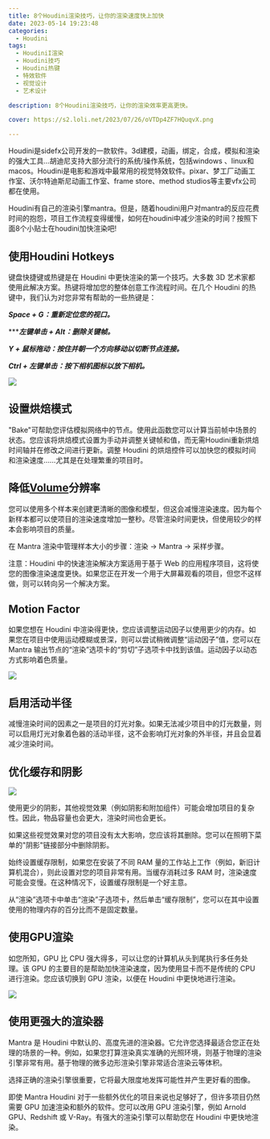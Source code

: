 ```yaml
---
title: 8个Houdini渲染技巧，让你的渲染速度快上加快
date: 2023-05-14 19:23:48
categories:
  - Houdini
tags:
  - HoudiniI渲染
  - Houdini技巧
  - Houdini热键
  - 特效软件
  - 视觉设计
  - 艺术设计

description: 8个Houdini渲染技巧，让你的渲染效率更高更快。

cover: https://s2.loli.net/2023/07/26/oVTDp4ZF7HQuqvX.png

---
```

Houdini是sidefx公司开发的一款软件。3d建模，动画，绑定，合成，模拟和渲染的强大工具…胡迪尼支持大部分流行的系统/操作系统，包括windows 、linux和macos。Houdini是电影和游戏中最常用的视觉特效软件。pixar、梦工厂动画工作室、沃尔特迪斯尼动画工作室、frame store、method studios等主要vfx公司都在使用。

Houdini有自己的渲染引擎mantra。但是，随着houdini用户对mantra的反应花费时间的抱怨，项目工作流程变得缓慢，如何在houdini中减少渲染的时间？按照下面8个小贴士在houdini加快渲染吧!

## 使用Houdini Hotkeys

键盘快捷键或热键是在 Houdini 中更快渲染的第一个技巧。大多数 3D 艺术家都使用此解决方案。热键将增加您的整体创意工作流程时间。在几个 Houdini 的热键中，我们认为对您非常有帮助的一些热键是：

***Space + G：重新定位您的视口。***

******左键单击 + Alt：删除关键帧。***

***Y + 鼠标拖动：按住并朝一个方向移动以切断节点连接。***

***Ctrl + 左键单击：按下相机图标以放下相机。***

![](https://s2.loli.net/2023/07/26/YhvDRNKcAEU8JCt.png)

## 设置烘焙模式

"Bake"可帮助您评估模拟网络中的节点。使用此函数您可以计算当前帧中场景的状态。您应该将烘焙模式设置为手动并调整关键帧和值，而无需Houdini重新烘焙时间轴并在修改之间进行更新。调整 Houdini 的烘焙控件可以加快您的模拟时间和渲染速度……尤其是在处理繁重的项目时。

## 降低[Volume](https://en.wikipedia.org/wiki/Volume)分辨率

您可以使用多个样本来创建更清晰的图像和模型，但这会减慢渲染速度。因为每个新样本都可以使项目的渲染速度增加一整秒。尽管渲染时间更快，但使用较少的样本会影响项目的质量。

在 Mantra 渲染中管理样本大小的步骤：渲染 → Mantra → 采样步骤。

注意：Houdini 中的快速渲染解决方案适用于基于 Web 的应用程序项目，这将使您的图像渲染速度更快。如果您正在开发一个用于大屏幕观看的项目，但您不这样做，则可以转向另一个解决方案。

## Motion Factor

如果您想在 Houdini 中渲染得更快，您应该调整运动因子以使用更少的内存。如果您在项目中使用运动模糊或景深，则可以尝试稍微调整“运动因子”值，您可以在 Mantra 输出节点的“渲染”选项卡的“剪切”子选项卡中找到该值。运动因子以动态方式影响着色质量。

![](https://s2.loli.net/2023/07/26/oVTDp4ZF7HQuqvX.png)

## 启用活动半径

减慢渲染时间的因素之一是项目的灯光对象。如果无法减少项目中的灯光数量，则可以启用灯光对象着色器的活动半径，这不会影响灯光对象的外半径，并且会显着减少渲染时间。

## 优化缓存和阴影

![](https://s2.loli.net/2023/07/26/FHxUdsmvBGqZaK9.png)

使用更少的阴影，其他视觉效果（例如阴影和附加组件）可能会增加项目的复杂性。因此，物品容量也会更大，渲染时间也会更长。

如果这些视觉效果对您的项目没有太大影响，您应该将其删除。您可以在照明下菜单的"阴影"链接部分中删除阴影。

始终设置缓存限制，如果您在安装了不同 RAM 量的工作站上工作（例如，新旧计算机混合），则此设置对您的项目非常有用。当缓存消耗过多 RAM 时，渲染速度可能会变慢。在这种情况下，设置缓存限制是一个好主意。

从“渲染”选项卡中单击“渲染”子选项卡，然后单击“缓存限制”，您可以在其中设置使用的物理内存的百分比而不是固定数量。

## 使用GPU渲染

如您所知，GPU 比 CPU 强大得多，可以让您的计算机从头到尾执行多任务处理。该 GPU 的主要目的是帮助加快渲染速度，因为使用显卡而不是传统的 CPU 进行渲染。您应该切换到 GPU 渲染，以便在 Houdini 中更快地进行渲染。

![](https://s2.loli.net/2023/07/26/R6o4CSPVseBtvl5.png)

## 使用更强大的渲染器

Mantra 是 Houdini 中默认的、高度先进的渲染器。它允许您选择最适合您正在处理的场景的一种。例如，如果您打算渲染真实准确的光照环境，则基于物理的渲染引擎非常有用。基于物理的微多边形渲染引擎非常适合渲染云等体积。

选择正确的渲染引擎很重要，它将最大限度地发挥可能性并产生更好看的图像。

即使 Mantra Houdini 对于一些额外优化的项目来说也足够好了，但许多项目仍然需要 GPU 加速渲染和额外的软件。您可以改用 GPU 渲染引擎，例如 Arnold GPU、Redshift 或 V-Ray。有强大的渲染引擎可以帮助您在 Houdini 中更快地渲染。





